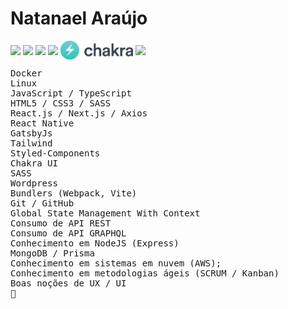 <div style="display: flex; justify-content: center;">

</div>
                                                                                                                                     
# Natanael Araújo

<link rel="stylesheet" href="https://cdn.jsdelivr.net/gh/devicons/devicon@v2.14.0/devicon.min.css">

<div style="display: inline-block">
<img align="center" height="30 width="30" src="https://cdn.worldvectorlogo.com/logos/typescript.svg">
<img align="center" height="30 width="30" src="https://upload.wikimedia.org/wikipedia/commons/a/a7/React-icon.svg">
  <img align="center" height="30 width="30" src="https://www.rlogical.com/wp-content/uploads/2021/08/Rlogical-Blog-Images-thumbnail.png">
<img align="center" height="30 width="30" src="https://upload.wikimedia.org/wikipedia/commons/d/d5/Tailwind_CSS_Logo.svg">
<img align="center" height="30 width="30" src="https://raw.githubusercontent.com/feguedi/cra-template-chakra-ui-base/HEAD/assets/logo-colored@2x.png">
<img align="center" height="30 width="30" src="https://cdn-icons-png.flaticon.com/512/174/174881.png">
</div>
<br>    

<pre>
Docker
Linux
JavaScript / TypeScript
HTML5 / CSS3 / SASS
React.js / Next.js / Axios
React Native
GatsbyJs
Tailwind
Styled-Components
Chakra UI
SASS
Wordpress
Bundlers (Webpack, Vite)
Git / GitHub
Global State Management With Context
Consumo de API REST
Consumo de API GRAPHQL
Conhecimento em NodeJS (Express)
MongoDB / Prisma
Conhecimento em sistemas em nuvem (AWS);
Conhecimento em metodologias ágeis (SCRUM / Kanban)
Boas noções de UX / UI
🚀
</pre>  
